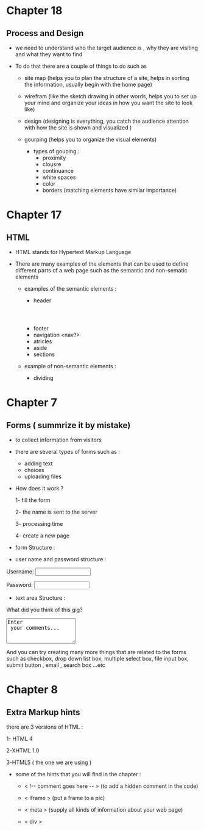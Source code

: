 # Chapter 18 
## Process and Design 

* we need to understand who the target audience is , why they are visiting and what they want to find 

* To do that there are a couple of things to do such as 
    - site map (helps you to plan the structure of a site, helps in sorting the information, usually begin with the home page)

    - wirefram (like the sketch drawing in other words, helps you to set up your mind and organize your ideas in how you want the site to look like)

    - design (designing is everything, you catch the audience attention with how the site is shown and visualized )

    - gourping (helps you to organize the visual elements)
        - types of gouping :
             * proximity
             * clousre
             * continuance
             * white spaces
             * color
             * borders
        (matching elements have similar importance)

      

# Chapter 17
## HTML

* HTML stands for Hypertext Markup Language 

* There are many examples of the elements that can be used to define different parts of a web page such as the semantic and non-sematic elements 

     - examples of the semantic elements :
        * header <header>
        * footer <footer>
        * navigation <nav?>
        * atricles <atricle>
        * aside  <aside>
        * sections <section>
        
     - example of non-semantic elements :
        * dividing <div>



# Chapter 7 
## Forms ( summrize it by mistake)

* to collect information from visitors 

* there are several types of forms such as :
    - adding text
    - choices
    - uploading files

* How does it work ?

    1- fill the form

    2- the name is sent to the server

    3- processing time 

    4- create a new page 


* form Structure :
    <form action - "url" mention -"get">


* user name and password structure :
    <form action="http://www.example.com/login.php">
<p>Username:
 <input type="text" name="username" size="15"
 maxlength="30" />
</p>
<p>Password:
 <input type="password" name="password" size="15"
 maxlength="30" />
</p>
</form>


* text area Structure :
    <form action="http://www.example.com/comments.php">
<p>What did you think of this gig?</p>
 <textarea name="comments" cols="20" rows="4">Enter
 your comments...</textarea>
</form>

And you can try creating many more things that are related to the forms such as checkbox, drop down list box, multiple select box, file input box, submit button , email , search box ...etc 


# Chapter 8 
## Extra Markup hints 

 there are 3 versions of HTML :

   1- HTML 4 

   2-XHTML 1.0 

   3-HTML5  ( the one we are using )

- some of the hints that you will find in the chapter :

   +  < !-- comment goes here -- > (to add a hidden comment in the code)

   + < iframe > (put a frame to a pic)

   + < meta > (supply all kinds of information about your web page)

   + < div >